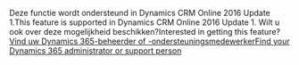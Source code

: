 <span data-ttu-id="eb9ef-101">Deze functie wordt ondersteund in Dynamics CRM Online 2016 Update 1.</span><span class="sxs-lookup"><span data-stu-id="eb9ef-101">This feature is supported in Dynamics CRM Online 2016 Update 1.</span></span> <span data-ttu-id="eb9ef-102">Wilt u ook over deze mogelijkheid beschikken?</span><span class="sxs-lookup"><span data-stu-id="eb9ef-102">Interested in getting this feature?</span></span> [<span data-ttu-id="eb9ef-103">Vind uw Dynamics 365-beheerder of -ondersteuningsmedewerker</span><span class="sxs-lookup"><span data-stu-id="eb9ef-103">Find your Dynamics 365 administrator or support person</span></span>](../basics/find-administrator-support.md)
